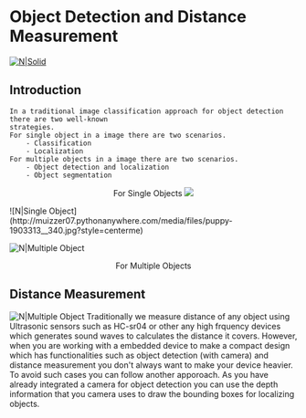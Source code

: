 # Object Detection and Distance Measurement

[![N|Solid](http://muizzer07.pythonanywhere.com/media/files/YOLO-m-ram-copy_RQByeS4.jpg)](https://pjreddie.com/darknet/yolo/?style=centerme)


## Introduction
    In a traditional image classification approach for object detection there are two well-known 
    strategies.
    For single object in a image there are two scenarios.
        - Classification
        - Localization
    For multiple objects in a image there are two scenarios.
        - Object detection and localization
        - Object segmentation
<p align="center"> 
For Single Objects
    <img src ="http://muizzer07.pythonanywhere.com/media/files/puppy-1903313__340.jpg?style=centerme">
</p> 
![N|Single Object](http://muizzer07.pythonanywhere.com/media/files/puppy-1903313__340.jpg?style=centerme)

![N|Multiple Object](http://muizzer07.pythonanywhere.com/media/files/pexels-photo-1108099.jpeg?style=centerme)
<p align="center"> 
For Multiple Objects
</p> 

## Distance Measurement
![N|Multiple Object](http://muizzer07.pythonanywhere.com/media/files/Ultrasonic-Sensor.jpg?style=centerme)
Traditionally we measure distance of any object using Ultrasonic sensors such as HC-sr04 or other any high frquency devices which generates sound waves to calculates the distance it covers.
However, when you are working with a embedded device to make a compact design which has functionalities such as object detection (with camera) and distance measurement you don't always want to make your device heavier. To avoid such cases you can follow another apporoach. As you have already integrated a camera for object detection you can use the depth information that you camera uses to draw the bounding boxes for localizing objects.
